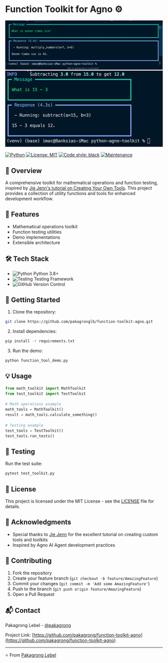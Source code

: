 # Function Toolkit for Agno ⚙️

![Agno](./screenshot_01.png)
![Agno](./screenshot_02.png)

[![Python](https://img.shields.io/badge/Python-3.8%2B-blue?style=for-the-badge&logo=python)](https://www.python.org/)
[![License: MIT](https://img.shields.io/badge/License-MIT-yellow.svg?style=for-the-badge)](https://opensource.org/licenses/MIT)
[![Code style: black](https://img.shields.io/badge/code%20style-black-000000.svg?style=for-the-badge)](https://github.com/psf/black)
[![Maintenance](https://img.shields.io/badge/Maintained%3F-yes-green.svg?style=for-the-badge)](https://github.com/yourusername/function-toolkit)

## 📖 Overview

A comprehensive toolkit for mathematical operations and function testing, inspired by [Jie Jenn's tutorial on Creating Your Own Tools](https://www.youtube.com/watch?v=WQymet7_mDg). This project provides a collection of utility functions and tools for enhanced development workflow.

## 🚀 Features

- Mathematical operations toolkit
- Function testing utilities
- Demo implementations
- Extensible architecture

## 🛠️ Tech Stack

- ![Python](https://img.shields.io/badge/python-3670A0?style=flat-square&logo=python&logoColor=ffdd54) Python 3.8+
- ![Testing](https://img.shields.io/badge/Testing-pytest-blue?style=flat-square&logo=pytest) Testing Framework
- ![GitHub](https://img.shields.io/badge/github-%23121011.svg?style=flat-square&logo=github&logoColor=white) Version Control

## 🚦 Getting Started

1. Clone the repository:

```bash
git clone https://github.com/pakagronglb/function-toolkit-agno.git
```

2. Install dependencies:
```bash
pip install -r requirements.txt
```

3. Run the demo:
```bash
python function_tool_demo.py
```

## 💡 Usage

```python
from math_toolkit import MathToolkit
from test_toolkit import TestToolkit

# Math operations example
math_tools = MathToolkit()
result = math_tools.calculate_something()

# Testing example
test_tools = TestToolkit()
test_tools.run_tests()
```

## 🧪 Testing

Run the test suite:

```bash
pytest test_toolkit.py
```

## 📝 License

This project is licensed under the MIT License - see the [LICENSE](LICENSE) file for details.

## 🙏 Acknowledgments

- Special thanks to [Jie Jenn](https://www.youtube.com/watch?v=WQymet7_mDg) for the excellent tutorial on creating custom tools and toolkits
- Inspired by Agno AI Agent development practices

## 🤝 Contributing

1. Fork the repository
2. Create your feature branch (`git checkout -b feature/AmazingFeature`)
3. Commit your changes (`git commit -m 'Add some AmazingFeature'`)
4. Push to the branch (`git push origin feature/AmazingFeature`)
5. Open a Pull Request

## 📬 Contact

Pakagrong Lebel - [@pakagrong](https://github.com/pakagronglb)

Project Link: [https://github.com/pakagrong/function-toolkit-agno](https://github.com/pakagrong/function-toolkit-agno)

---
⭐️ From [Pakagrong Lebel](https://github.com/pakagronglb)

